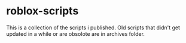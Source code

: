 # roblox-scripts
This is a collection of the scripts i published. Old scripts that didn't get updated in a while or are obsolote are in archives folder.
